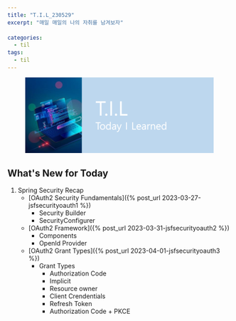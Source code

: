 ```yaml
---
title: "T.I.L_230529"
excerpt: "매일 매일의 나의 자취를 남겨보자"

categories:
  - til
tags:
  - til
---
```

<figure>
    <img src="/assets/images/til_image.png">
</figure>

## What's New for  Today   

1. Spring Security Recap
    - [OAuth2 Security Fundamentals]({% post_url 2023-03-27-jsfsecurityoauth1 %})
        - Security Builder
        - SecurityConfigurer
    - [OAuth2 Framework]({% post_url 2023-03-31-jsfsecurityoauth2 %})
        - Components
        - OpenId Provider
    - [OAuth2 Grant Types]({% post_url 2023-04-01-jsfsecurityoauth3 %})
        - Grant Types
            - Authorization Code
            - Implicit
            - Resource owner
            - Client Crendentials
            - Refresh Token
            - Authorization Code + PKCE

  